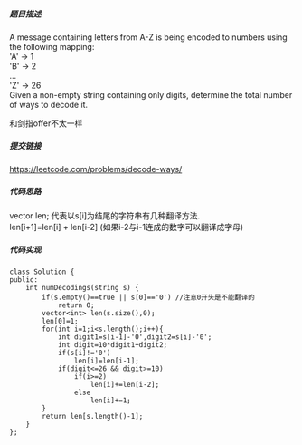 ##### 题目描述
A message containing letters from A-Z is being encoded to numbers using the following mapping:  
'A' -> 1  
'B' -> 2  
...  
'Z' -> 26  
Given a non-empty string containing only digits, determine the total number of ways to decode it.  

和剑指offer不太一样
##### 提交链接
https://leetcode.com/problems/decode-ways/

##### 代码思路
vector<int> len; 代表以s[i]为结尾的字符串有几种翻译方法.  
len[i+1]=len[i] + len[i-2]   (如果i-2与i-1连成的数字可以翻译成字母)

##### 代码实现

```
class Solution {
public:
    int numDecodings(string s) {
        if(s.empty()==true || s[0]=='0') //注意0开头是不能翻译的
            return 0;
        vector<int> len(s.size(),0);
        len[0]=1;
        for(int i=1;i<s.length();i++){
            int digit1=s[i-1]-'0',digit2=s[i]-'0';
            int digit=10*digit1+digit2;
            if(s[i]!='0')
                len[i]=len[i-1];
            if(digit<=26 && digit>=10)
                if(i>=2)
                    len[i]+=len[i-2];   
                else 
                    len[i]+=1;
        }
        return len[s.length()-1]; 
    }
};
```
